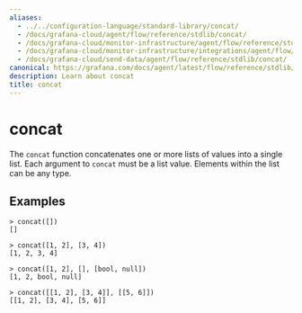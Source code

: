 ```yaml
---
aliases:
  - ../../configuration-language/standard-library/concat/
  - /docs/grafana-cloud/agent/flow/reference/stdlib/concat/
  - /docs/grafana-cloud/monitor-infrastructure/agent/flow/reference/stdlib/concat/
  - /docs/grafana-cloud/monitor-infrastructure/integrations/agent/flow/reference/stdlib/concat/
  - /docs/grafana-cloud/send-data/agent/flow/reference/stdlib/concat/
canonical: https://grafana.com/docs/agent/latest/flow/reference/stdlib/concat/
description: Learn about concat
title: concat
---
```


# concat

The `concat` function concatenates one or more lists of values into a single
list. Each argument to `concat` must be a list value. Elements within the list
can be any type.

## Examples

```
> concat([])
[]

> concat([1, 2], [3, 4])
[1, 2, 3, 4]

> concat([1, 2], [], [bool, null])
[1, 2, bool, null]

> concat([[1, 2], [3, 4]], [[5, 6]])
[[1, 2], [3, 4], [5, 6]]
```

